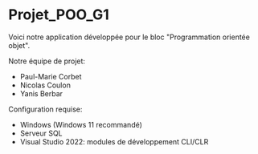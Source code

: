 # Projet_POO_G1

Voici notre application développée pour le bloc "Programmation orientée objet".

Notre équipe de projet:
  - Paul-Marie Corbet
  - Nicolas Coulon
  - Yanis Berbar

Configuration requise:
- Windows (Windows 11 recommandé)
- Serveur SQL
- Visual Studio 2022: modules de développement CLI/CLR
